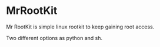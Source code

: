 # MrRootKit
Mr RootKit is simple linux rootkit to keep gaining root access.

Two different options as python and sh.
